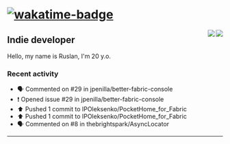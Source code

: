 # [![wakatime-badge]][wakatime-profile]

<img align="right" src="https://github-readme-stats.vercel.app/api?username=rvbsm&show_icons=true&count_private=true&include_all_commits=true&theme=dark"/>
<img align="right" src="https://github-profile-trophy.vercel.app/?username=rvbsm&theme=darkhub&margin-w=9&column=4&title=Commits,Issues,PullRequest,Stars"/>

## Indie developer

Hello, my name is Ruslan, I'm 20 y.o.

### Recent activity

* 🗣 Commented on #29 in jpenilla/better-fabric-console
* ❗️ Opened issue #29 in jpenilla/better-fabric-console
* ⬆️ Pushed 1 commit to IPOleksenko/PocketHome_for_Fabric
* ⬆️ Pushed 1 commit to IPOleksenko/PocketHome_for_Fabric
* 🗣 Commented on #8 in thebrightspark/AsyncLocator

---

<!-- variables -->
[wakatime-badge]: https://wakatime.com/badge/user/ca55f4a1-d151-444b-806b-5cd1ffecec4a.svg
[wakatime-profile]: http://wakatime.com/@rvbsm
